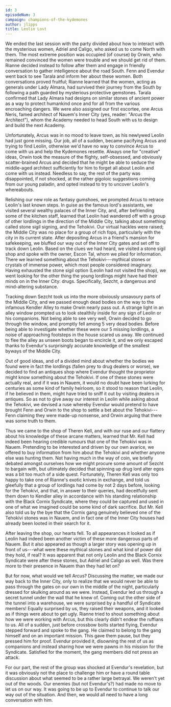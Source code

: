 ```yaml
---
id: 3
episodeNum: 3
campaign: champions-of-the-kydemones
author: jlipps
title: Leolin Lost
---
```


We ended the last session with the party divided about how to interact with the mysterious women, Adriel and Caligo, who asked us to come North with them. The most extreme position was occupied (of course) by Orwin, who remained convinced the women were trouble and we should get rid of them. Rianne decided instead to follow after them and engage in friendly conversation to gather intelligence about the road South. Fenn and Evendur went back to see Tarala and inform her about these women. Both conversations proved fruitful; Rianne learned that the women, acting as generals under Lady Almara, had survived their journey from the South by following a path guarded by mysterious protective gemstones. Tarala confirmed that Lady Almara had designs on similar stones of ancient power as a way to protect humankind once and for all from the various encroaching dangers. We were also assigned our first escortee, one Arcus Neris, famed architect of Nauem's Inner City (yes, reader: "Arcus the Architect"), whom the Academy needed to head South with us to design and build the next Academy.

Unfortunately, Arcus was in no mood to leave town, as his newlywed Leolin had just gone missing. Our job, all of a sudden, became pacifying Arcus and trying to find Leolin, otherwise we'd have no way to convince Arcus to come with us and help the Kydemones resettle. Always one for "creative" ideas, Orwin took the measure of the flighty, self-obsessed, and obviously scatter-brained Arcus and decided that he might be able to seduce the middle-aged architect sufficiently for him to forget all about Leolin and come with us instead. Needless to say, the rest of the party was disappointed, if not shocked, at the rather gigoloic suggestions coming from our young paladin, and opted instead to try to uncover Leolin's whereabouts.

Relishing our new role as fantasy gumshoes, we prompted Arcus to retrace Leolin's last known steps. In guise as the famous lord's assistants, we visited several wealthy palaces of the Inner City, and, after befriending some of the kitchen staff, learned that Leolin had wandered off with a group of other lordlings in the direction of the Middle City, talking about something called stone sigil signing, and the Tehokivi. Our virtual hackles were raised; the Middle City was no place for a group of rich fops, particularly with the city in its current state. After depositing Arcus in a friend's mansion for safekeeping, we bluffed our way out of the Inner City gates and set off to track down Leolin. Based on the clues we had heard, we visited a stone sigil shop and spoke with the owner, Escon Tal, whom we plied for information. There we learned something about the Tehokivi---mythical stones or crystals of immense power, which most people considered imaginary. Having exhausted the stone sigil option (Leolin had not visited the shop), we went looking for the other thing the young lordlings might have had their minds on in the Inner City: drugs. Specifically, Sezcht, a dangerous and mind-altering substance.

Tracking down Sezcht took us into the more obviously unsavoury parts of the Middle City, and we passed enough dead bodies on the way to the infamous Kendler Alley to make Orwin nearly pass out. A strange light in an alley window prompted us to look stealthily inside for any sign of Leolin or his companions. Not being able to see very well, Orwin decided to go through the window, and promptly fell among 5 very dead bodies. Before being able to investigate whether these were our 5 missing lordlings, a noise of approaching footsteps in the house scared us away. We continued to flee the alley as unseen boots began to encircle it, and we only escaped thanks to Evendur's surprisingly accurate knowledge of the smallest byways of the Middle City.

Out of good ideas, and of a divided mind about whether the bodies we found were in fact the lordlings (fallen prey to drug dealers or worse), we decided to find an antiques shop where Evendur thought the proprietor might know something about the Tehokivi. If one of these stones were actually real, and if it was in Nauem, it would no doubt have been lurking for centuries as some kind of family heirloom, so it stood to reason that Leolin, if he believed in them, might have tried to sniff it out by visiting dealers in antiques. So as not to give away our interest in Leolin while asking about the Tehokivi, we devised a ruse whereby Evendur would pretend to have brought Fenn and Orwin to the shop to settle a bet about the Tehokivi---Fenn claiming they were made-up nonsense, and Orwin arguing that there was some truth to them.

Thus we came to the shop of Theren Kell, and with our ruse and our flattery about his knowledge of these arcane matters, learned that Mr. Kell had indeed been hearing credible rumours that one of the Tehokivi was in Nauem. Pretending to be interested and driven by our own avarice, we offered to buy information from him about the Tehokivi and whether anyone else was hunting them. Not having much in the way of coin, we briefly debated amongst ourselves how we might procure some amount of Sezcht to bargain with, but ultimately decided that spinning up drug lord alter egos was a bit too much of a side quest. Fortunately, Theren Kell was only too happy to take one of Rianne's exotic knives in exchange, and told us gleefully that a group of lordlings had come by not 2 days before, looking for the Tehokivi, and that, in answer to their queries, had deceitfully sent them down to Kendler alley in accordance with his standing relationship with the Black Cornix Syndicate, where they could be captured and used in one of what we imagined could be some kind of dark sacrifice. But Mr. Kell also told us by the bye that the Cornix gang genuinely believed one of the Tehokivi stones was in Nauem, and in fact one of the Inner City houses had already been looted in their search for it.

After leaving the shop, our hearts fell. To all appearances it looked as if Leolin had indeed been another victim of these more dangerous parts of Nauem. But it also appeared as though a larger story was opening up in front of us---what were these mythical stones and what kind of power did they hold, if real? It was apparent that not only Leolin and the Black Cornix Syndicate were after these stones, but Adriel and Caligo as well. Was there more to their presence in Nauem than they had let on?

But for now, what would we tell Arcus? Discussing the matter, we made our way back to the Inner City, only to realize that we would never be able to pass through the gates on our own in the middle of the night, particularly dressed for skulking around as we were. Instead, Evendur led us through a secret tunnel under the wall that he knew of. Coming out the other side of the tunnel into a warehouse, we were surprised by a handful of Syndicate members! Equally surprised by us, they raised their weapons, and it looked as if things were about to get ugly. Rianne tried to shout something about how we were working with Arcus, but this clearly didn't endear the ruffians to us. All of a sudden, just before crossbow bolts started flying, Evendur stepped forward and spoke to the gang. He claimed to belong to the gang himself and on an important mission. This gave them pause, but they pressed him for proof. Evendur provided it, disowning the rest of us as companions and instead sharing how we were pawns in his mission for the Syndicate. Satisfied for the moment, the gang members did not press an attack.

For our part, the rest of the group was shocked at Evendur's revelation, but it was obviously not the place to challenge him or have a round table discussion about what seemed to be a rather large betrayal. We weren't yet out of the woods. Our enemies (but not Evendur's?) had made no move to let us on our way. It was going to be up to Evendur to continue to talk our way out of the situation. And then, we would all need to have a long conversation with him.
